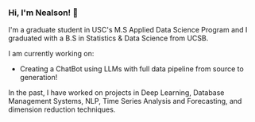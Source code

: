 ### Hi, I'm Nealson! 👋

I'm a graduate student in USC's M.S Applied Data Science Program and I graduated with a B.S in Statistics & Data Science from UCSB. <br>

I am currently working on:
- Creating a ChatBot using LLMs with full data pipeline from source to generation!

In the past, I have worked on projects in Deep Learning, Database Management Systems, NLP, Time Series Analysis and Forecasting, and dimension reduction techniques.
<!--
**nealsonS/nealsonS** is a ✨ _special_ ✨ repository because its `README.md` (this file) appears on your GitHub profile.

Here are some ideas to get you started:

- 🔭 I’m currently working on ...
- 🌱 I’m currently learning ...
- 👯 I’m looking to collaborate on ...
- 🤔 I’m looking for help with ...
- 💬 Ask me about ...
- 📫 How to reach me: ...
- 😄 Pronouns: ...
- ⚡ Fun fact: ...
-->
